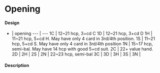 Opening
=======

#### Design
 -  | opening
--- | ---
1C  | 12~21 hcp, 3+cd C
1D  | 12~21 hcp, 3+cd D
1H  | 11~21 hcp, 5+cd H. May have only 4 card in 3rd/4th position.
1S  | 11~21 hcp, 5+cd S. May have only 4 card in 3rd/4th position
1N  | 15~17 hcp, semi-bal. May have 14 hcp with good 5+cd suit.
2C  | 22+ value hand.
2D  | 
2H  |
2S  |
2N  | 22~23 hcp, semi-bal
3C  |
3D  |
3H  |
3S  |
3N  |

#### Description

